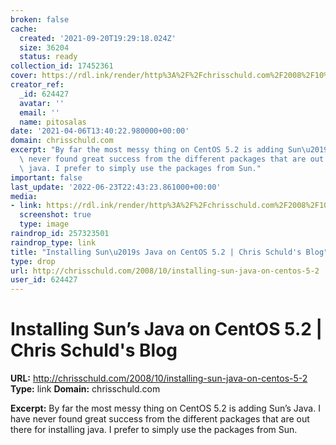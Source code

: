 ```yaml
---
broken: false
cache:
  created: '2021-09-20T19:29:18.024Z'
  size: 36204
  status: ready
collection_id: 17452361
cover: https://rdl.ink/render/http%3A%2F%2Fchrisschuld.com%2F2008%2F10%2Finstalling-sun-java-on-centos-5-2
creator_ref:
  _id: 624427
  avatar: ''
  email: ''
  name: pitosalas
date: '2021-04-06T13:40:22.980000+00:00'
domain: chrisschuld.com
excerpt: "By far the most messy thing on CentOS 5.2 is adding Sun\u2019s Java. I have\
  \ never found great success from the different packages that are out there for installing\
  \ java. I prefer to simply use the packages from Sun."
important: false
last_update: '2022-06-23T22:43:23.861000+00:00'
media:
- link: https://rdl.ink/render/http%3A%2F%2Fchrisschuld.com%2F2008%2F10%2Finstalling-sun-java-on-centos-5-2
  screenshot: true
  type: image
raindrop_id: 257323501
raindrop_type: link
title: "Installing Sun\u2019s Java on CentOS 5.2 | Chris Schuld's Blog"
type: drop
url: http://chrisschuld.com/2008/10/installing-sun-java-on-centos-5-2
user_id: 624427
---
```


# Installing Sun’s Java on CentOS 5.2 | Chris Schuld's Blog

**URL:** http://chrisschuld.com/2008/10/installing-sun-java-on-centos-5-2
**Type:** link
**Domain:** chrisschuld.com

**Excerpt:** By far the most messy thing on CentOS 5.2 is adding Sun’s Java. I have never found great success from the different packages that are out there for installing java. I prefer to simply use the packages from Sun.
